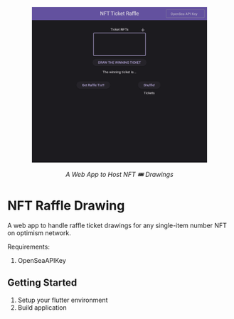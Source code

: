 <p align="center">
  <img src="https://github.com/PageDAO/raffler_web_app/blob/main/ui_screenshot.png" height="350" alt="NFT Raffle Drawing" />
</p>
<p align="center">
  <em>A Web App to Host NFT 🎟️ Drawings</em>
</p>


# NFT Raffle Drawing

A web app to handle raffle ticket drawings for any single-item number NFT on optimism network.

Requirements:
1. OpenSeaAPIKey

## Getting Started

1. Setup your flutter environment
2. Build application